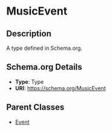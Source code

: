 # MusicEvent

## Description
A type defined in Schema.org.

## Schema.org Details
- **Type**: Type
- **URI**: https://schema.org/MusicEvent

## Parent Classes
- [Event](../Event.md)


